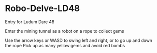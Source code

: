 # Robo-Delve-LD48

Entry for Ludum Dare 48

Enter the mining tunnel as a robot on a rope to collect gems

Use the arrow keys or WASD to swing left and right, or to go up and down the rope
Pick up as many yellow gems and avoid red bombs
